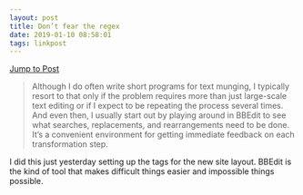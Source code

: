 ```yaml
---
layout: post
title: Don’t fear the regex
date: 2019-01-10 08:58:01
tags: linkpost
---
```

[Jump to Post](https://leancrew.com/all-this/2019/01/dont-fear-the-regex/)

> Although I do often write short programs for text munging, I typically resort to that only if the problem requires more than just large-scale text editing or if I expect to be repeating the process several times. And even then, I usually start out by playing around in BBEdit to see what searches, replacements, and rearrangements need to be done. It’s a convenient environment for getting immediate feedback on each transformation step.

I did this just yesterday setting up the tags for the new site layout. BBEdit is the kind of tool that makes difficult things easier and impossible things possible. 